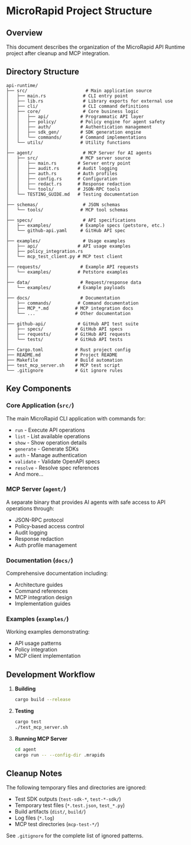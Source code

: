# MicroRapid Project Structure

## Overview
This document describes the organization of the MicroRapid API Runtime project after cleanup and MCP integration.

## Directory Structure

```
api-runtime/
├── src/                      # Main application source
│   ├── main.rs              # CLI entry point
│   ├── lib.rs               # Library exports for external use
│   ├── cli/                 # CLI command definitions
│   ├── core/                # Core business logic
│   │   ├── api/            # Programmatic API layer
│   │   ├── policy/         # Policy engine for agent safety
│   │   ├── auth/           # Authentication management
│   │   ├── sdk_gen/        # SDK generation engine
│   │   └── commands/       # Command implementations
│   └── utils/              # Utility functions
│
├── agent/                   # MCP Server for AI agents
│   ├── src/                # MCP server source
│   │   ├── main.rs        # Server entry point
│   │   ├── audit.rs       # Audit logging
│   │   ├── auth.rs        # Auth profiles
│   │   ├── config.rs      # Configuration
│   │   ├── redact.rs      # Response redaction
│   │   └── tools/         # JSON-RPC tools
│   └── TESTING_GUIDE.md   # Testing documentation
│
├── schemas/                 # JSON schemas
│   └── tools/              # MCP tool schemas
│
├── specs/                   # API specifications
│   ├── examples/           # Example specs (petstore, etc.)
│   └── github-api.yaml     # GitHub API spec
│
├── examples/                # Usage examples
│   ├── api/               # API usage examples
│   ├── policy_integration.rs
│   └── mcp_test_client.py # MCP test client
│
├── requests/               # Example API requests
│   └── examples/          # Petstore examples
│
├── data/                   # Request/response data
│   └── examples/          # Example payloads
│
├── docs/                   # Documentation
│   ├── commands/          # Command documentation
│   ├── MCP_*.md          # MCP integration docs
│   └── ...               # Other documentation
│
├── github-api/            # GitHub API test suite
│   ├── specs/            # GitHub API specs
│   ├── requests/         # GitHub API requests
│   └── tests/            # GitHub API tests
│
├── Cargo.toml            # Rust project config
├── README.md             # Project README
├── Makefile              # Build automation
├── test_mcp_server.sh    # MCP test script
└── .gitignore            # Git ignore rules
```

## Key Components

### Core Application (`src/`)
The main MicroRapid CLI application with commands for:
- `run` - Execute API operations
- `list` - List available operations
- `show` - Show operation details
- `generate` - Generate SDKs
- `auth` - Manage authentication
- `validate` - Validate OpenAPI specs
- `resolve` - Resolve spec references
- And more...

### MCP Server (`agent/`)
A separate binary that provides AI agents with safe access to API operations through:
- JSON-RPC protocol
- Policy-based access control
- Audit logging
- Response redaction
- Auth profile management

### Documentation (`docs/`)
Comprehensive documentation including:
- Architecture guides
- Command references
- MCP integration design
- Implementation guides

### Examples (`examples/`)
Working examples demonstrating:
- API usage patterns
- Policy integration
- MCP client implementation

## Development Workflow

1. **Building**
   ```bash
   cargo build --release
   ```

2. **Testing**
   ```bash
   cargo test
   ./test_mcp_server.sh
   ```

3. **Running MCP Server**
   ```bash
   cd agent
   cargo run -- --config-dir .mrapids
   ```

## Cleanup Notes

The following temporary files and directories are ignored:
- Test SDK outputs (`test-sdk-*`, `test-*-sdk/`)
- Temporary test files (`*.test.json`, `test_*.py`)
- Build artifacts (`dist/`, `build/`)
- Log files (`*.log`)
- MCP test directories (`mcp-test-*/`)

See `.gitignore` for the complete list of ignored patterns.